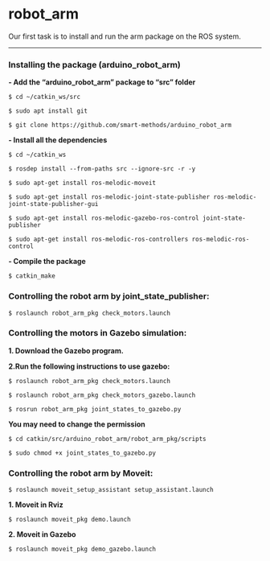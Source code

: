 # robot_arm
Our first task is to install and run the arm package on the ROS system.

***
### Installing the package (arduino_robot_arm)

**- Add the “arduino_robot_arm” package to “src” folder**

`$ cd ~/catkin_ws/src`

`$ sudo apt install git`

`$ git clone https://github.com/smart-methods/arduino_robot_arm `

**- Install all the dependencies**

`$ cd ~/catkin_ws`

`$ rosdep install --from-paths src --ignore-src -r -y`

`$ sudo apt-get install ros-melodic-moveit`

`$ sudo apt-get install ros-melodic-joint-state-publisher ros-melodic-joint-state-publisher-gui`

`$ sudo apt-get install ros-melodic-gazebo-ros-control joint-state-publisher`

`$ sudo apt-get install ros-melodic-ros-controllers ros-melodic-ros-control`

**- Compile the package**

`$ catkin_make`

### Controlling the robot arm by joint_state_publisher:

`$ roslaunch robot_arm_pkg check_motors.launch`

### Controlling the motors in Gazebo simulation:

**1. Download the Gazebo program.**

**2.Run the following instructions to use gazebo:**

`$ roslaunch robot_arm_pkg check_motors.launch`

`$ roslaunch robot_arm_pkg check_motors_gazebo.launch`

`$ rosrun robot_arm_pkg joint_states_to_gazebo.py`

**You may need to change the permission**

`$ cd catkin/src/arduino_robot_arm/robot_arm_pkg/scripts`
	
`$ sudo chmod +x joint_states_to_gazebo.py`

### Controlling the robot arm by Moveit:

`$ roslaunch moveit_setup_assistant setup_assistant.launch`

**1. Moveit in Rviz**

`$ roslaunch moveit_pkg demo.launch`

**2. Moveit in Gazebo**

`$ roslaunch moveit_pkg demo_gazebo.launch`
